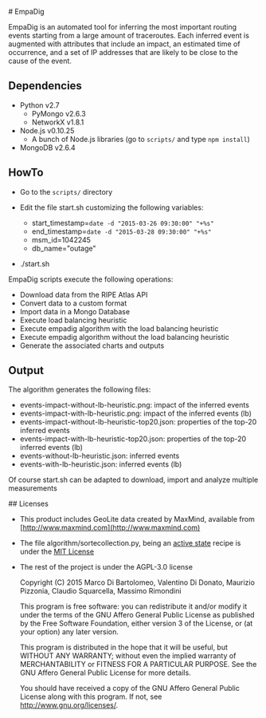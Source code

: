 # EmpaDig

EmpaDig is an automated tool for inferring the most important routing events starting from a large amount of traceroutes. Each inferred event is augmented with attributes that include an impact, an estimated time of occurrence, and a set of IP addresses that are likely to be close to the cause of the event.

## Dependencies

- Python v2.7
  - PyMongo v2.6.3
  - NetworkX v1.8.1
- Node.js v0.10.25
  - A bunch of Node.js libraries (go to ```scripts/``` and type ```npm install```) 
- MongoDB v2.6.4

## HowTo

* Go to the ```scripts/``` directory
* Edit the file start.sh customizing the following variables:
 
  * start_timestamp=`date -d "2015-03-26 09:30:00" "+%s"`
  * end_timestamp=`date -d "2015-03-28 09:30:00" "+%s"`
  * msm_id=1042245
  * db_name="outage"
* ./start.sh

EmpaDig scripts execute the following operations:

* Download data from the RIPE Atlas API
* Convert data to a custom format
* Import data in a Mongo Database
* Execute load balancing heuristic
* Execute empadig algorithm with the load balancing heuristic
* Execute empadig algorithm without the load balancing heuristic
* Generate the associated charts and outputs 

## Output


The algorithm generates the following files:

* events-impact-without-lb-heuristic.png: impact of the inferred events
* events-impact-with-lb-heuristic.png: impact of the inferred events (lb)
* events-impact-without-lb-heuristic-top20.json: properties of the top-20 inferred events
* events-impact-with-lb-heuristic-top20.json: properties of the top-20 inferred events (lb)
* events-without-lb-heuristic.json: inferred events
* events-with-lb-heuristic.json: inferred events (lb)

Of course start.sh can be adapted to download, import and analyze multiple measurements

## Licenses
* This product includes GeoLite data created by MaxMind, available from [http://www.maxmind.com](http://www.maxmind.com)
* The file algorithm/sortecollection.py, being an [active state](http://code.activestate.com/recipes/577197-sortedcollection/) recipe is under the [MIT License](https://opensource.org/licenses/MIT)
* The rest of the project is under the AGPL-3.0 license

    Copyright (C) 2015 Marco Di Bartolomeo, Valentino Di Donato, Maurizio Pizzonia, Claudio Squarcella, Massimo Rimondini

    This program is free software: you can redistribute it and/or modify
    it under the terms of the GNU Affero General Public License as
    published by the Free Software Foundation, either version 3 of the
    License, or (at your option) any later version.

    This program is distributed in the hope that it will be useful,
    but WITHOUT ANY WARRANTY; without even the implied warranty of
    MERCHANTABILITY or FITNESS FOR A PARTICULAR PURPOSE.  See the
    GNU Affero General Public License for more details.

    You should have received a copy of the GNU Affero General Public License
    along with this program.  If not, see <http://www.gnu.org/licenses/>.
